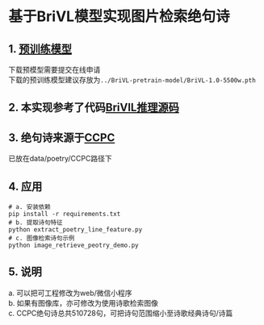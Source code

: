 # 基于BriVL模型实现图片检索绝句诗
## 1. [预训练模型](https://wudaoai.cn/model/detail/BriVL#download)
下载预模型需要提交在线申请  
下载的预训练模型建议存放为`../BriVL-pretrain-model/BriVL-1.0-5500w.pth`
## 2. 本实现参考了代码[BriVlL推理源码](https://github.com/BAAI-WuDao/BriVlL)
## 3. 绝句诗来源于[CCPC](http://github.com/THUNLP-AIPoet/Datasets/tree/master/CCPC)
已放在data/poetry/CCPC路径下
## 4. 应用
```
# a. 安装依赖
pip install -r requirements.txt
# b. 提取诗句特征
python extract_poetry_line_feature.py
# c. 图像检索诗句示例
python image_retrieve_peotry_demo.py
```

## 5. 说明
 a. 可以把可工程修改为web/微信小程序  
 b. 如果有图像库，亦可修改为使用诗歌检索图像  
 c. CCPC绝句诗总共510728句，可把诗句范围缩小至诗歌经典诗句/诗篇
